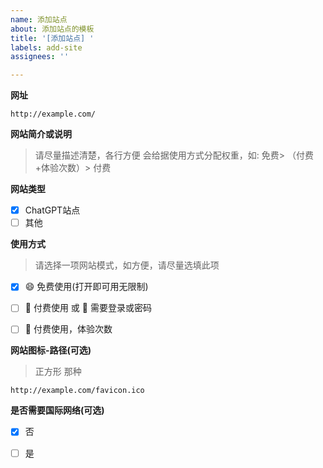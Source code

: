 ```yaml
---
name: 添加站点
about: 添加站点的模板
title: '[添加站点] '
labels: add-site
assignees: ''

---
```



**网址**

```
http://example.com/
```
**网站简介或说明**

> 请尽量描述清楚，各行方便
> 会给据使用方式分配权重，如: 免费> （付费+体验次数）> 付费 

**网站类型**

- [x] ChatGPT站点
- [ ] 其他

**使用方式**

> 请选择一项网站模式，如方便，请尽量选填此项

- [x] 😄 免费使用(打开即可用无限制)
- [ ] 🤑 付费使用 或 🔑 需要登录或密码
- [ ] 🎁 付费使用，体验次数


**网站图标-路径(可选)**
> 正方形 那种

```
http://example.com/favicon.ico
```

**是否需要国际网络(可选)**

- [x] 否
- [ ] 是

